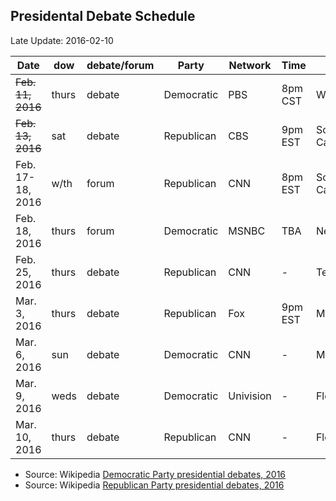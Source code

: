 ## Presidental Debate Schedule ##
Late Update: 2016-02-10


Date             | dow   | debate/forum| Party       | Network   | Time    | State
-----------------|-------|-------------|-------------|-----------|---------|------
<s>Feb. 11, 2016    | thurs |   debate    | Democratic  | PBS       | 8pm CST | Wisconsin</s>
<s>Feb. 13, 2016    | sat   |   debate    | Republican  | CBS       | 9pm EST | South Carolina</s>
Feb. 17-18, 2016 | w/th  |   forum     | Republican  | CNN       | 8pm EST | South Carolina
Feb. 18, 2016    | thurs |   forum     | Democratic  | MSNBC     | TBA     | Nevada
Feb. 25, 2016    | thurs |   debate    | Republican  | CNN       | -       | Texas
Mar. 3, 2016     | thurs |   debate    | Republican  | Fox       | 9pm EST | Michigan 
Mar. 6, 2016     | sun   |   debate    | Democratic  | CNN       | -       | Missouri
Mar. 9, 2016     | weds  |   debate    | Democratic  | Univision | -       | Florida
Mar. 10, 2016    | thurs |   debate    | Republican  | CNN       | -       | Florida

- Source: Wikipedia [Democratic Party presidential debates, 2016](https://en.wikipedia.org/wiki/Democratic_Party_presidential_debates,_2016)
- Source: Wikipedia [Republican Party presidential debates, 2016](https://en.wikipedia.org/wiki/Republican_Party_presidential_debates,_2016)
